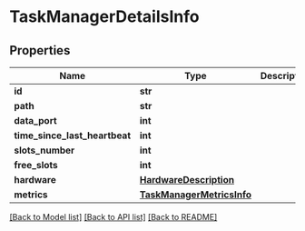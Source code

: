 # TaskManagerDetailsInfo

## Properties
Name | Type | Description | Notes
------------ | ------------- | ------------- | -------------
**id** | **str** |  | [optional] 
**path** | **str** |  | [optional] 
**data_port** | **int** |  | [optional] 
**time_since_last_heartbeat** | **int** |  | [optional] 
**slots_number** | **int** |  | [optional] 
**free_slots** | **int** |  | [optional] 
**hardware** | [**HardwareDescription**](HardwareDescription.md) |  | [optional] 
**metrics** | [**TaskManagerMetricsInfo**](TaskManagerMetricsInfo.md) |  | [optional] 

[[Back to Model list]](../README.md#documentation-for-models) [[Back to API list]](../README.md#documentation-for-api-endpoints) [[Back to README]](../README.md)

